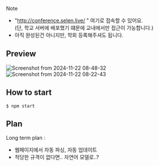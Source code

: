 
> [!NOTE]  
> - "http://conference.selen.live/ " 여기로 접속할 수 있어요.  
> (단, 학교 서버에 배포했기 떄문에 교내에서만 접근이 가능합니다.)
> - 아직 완성된건 아니지만, 학회 등록해주셔도 됩니다.



## Preview

![Screenshot from 2024-11-22 08-48-32](https://github.com/user-attachments/assets/418ebaff-11d9-40e4-b14a-6bace39e6825)
![Screenshot from 2024-11-22 08-22-43](https://github.com/user-attachments/assets/001b9103-1a2f-42c8-978a-ebce3a922690)


## How to start
```
$ npm start
```

## Plan
Long term plan :
 - 웹페이지에서 자동 파싱, 자동 업데이트
 - 적당한 규격이 없다면.. 자연어 모델로..?
